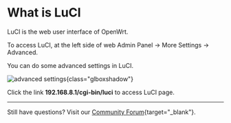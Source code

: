 # What is LuCI

LuCI is the web user interface of OpenWrt.

To access LuCI, at the left side of web Admin Panel -> More Settings -> Advanced.

You can do some advanced settings in LuCI.

![advanced settings](https://static.gl-inet.com/docs/en/4/tutorials/advanced_settings/advanced_settings.png){class="glboxshadow"}

Click the link **192.168.8.1/cgi-bin/luci** to access LuCI page.

---

Still have questions? Visit our [Community Forum](https://forum.gl-inet.com){target="_blank"}.
